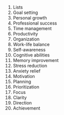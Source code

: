 1. Lists
2. Goal setting
3. Personal growth
4. Professional success
5. Time management
6. Productivity
7. Organization
8. Work-life balance
9. Self-awareness
10. Cognitive abilities
11. Memory improvement
12. Stress reduction
13. Anxiety relief
14. Motivation
15. Planning
16. Prioritization
17. Focus
18. Clarity
19. Direction
20. Achievement

